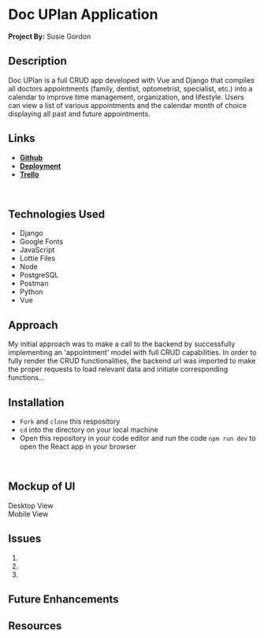 # Doc UPlan Application
**Project By:** Susie Gordon

## Description
Doc UPlan is a full CRUD app developed with Vue and Django that compiles all doctors appointments (family, dentist, optometrist, specialist, etc.) into a calendar to improve time management, organization, and lifestyle. Users can view a list of various appointments and the calendar month of choice displaying all past and future appointments. 

## Links
- [**Github**](LINK)
- [**Deployment**](LINK)
- [**Trello**](https://trello.com/b/v5jUhSlv/doc-uplan)
</br>

## Technologies Used
- Django
- Google Fonts
- JavaScript
- Lottie Files
- Node
- PostgreSQL
- Postman
- Python
- Vue 

## Approach
My initial approach was to make a call to the backend by successfully implementing an 'appointment' model with full CRUD capabilities. In order to fully render the CRUD functionalities, the backend url was imported to make the proper requests to load relevant data and initiate corresponding functions...
</br>

## Installation
- `Fork` and `clone` this respository
- `cd` into the directory on your local machine
- Open this repository in your code editor and run the code `npm run dev` to open the React app in your browser
</br>

## Mockup of UI <br>
Desktop View
<img src= ""> 
</br>
Mobile View <br>
<img src="">
</br>

## Issues 
1.
2.
3.

## Future Enhancements


## Resources 
